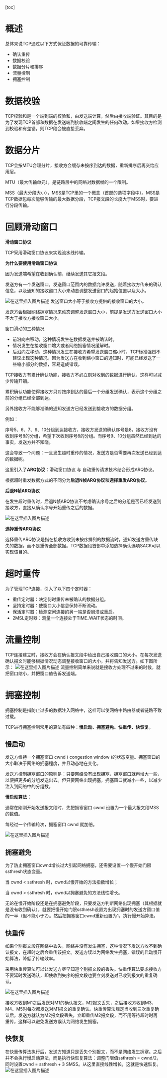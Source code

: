 [toc]

# 概述
总体来说TCP通过以下方式保证数据的可靠传输：
- 确认重传
- 数据校验
- 数据分片和排序
- 流量控制
- 拥塞控制


# 数据校验
TCP校验和是一个端到端的校验和，由发送端计算，然后由接收端验证。其目的是为了发现TCP首部和数据在发送端到接收端之间发生的任何改动。如果接收方检测到校验和有差错，则TCP段会被直接丢弃。

# 数据分片
TCP会按MTU合理分片，接收方会缓存未按序到达的数据，重新排序后再交给应用层。

MTU（最大传输单元），是链路层中的网络对数据帧的一个限制。

MSS（最大分段大小），MSS是TCP里的一个概念（首部的选项字段中）。MSS是TCP数据包每次能够传输的最大数据分段，TCP报文段的长度大于MSS时，要进行分段传输。
# 回顾滑动窗口
**滑动窗口协议**

TCP采用滑动窗口协议来实现流水线传输。

**为什么要使用滑动窗口协议**

 因为发送端希望在收到确认前，继续发送其它报文段。

发送方有一个发送窗口，发送窗口范围内的数据允许发送，随着接收方传来的确认信息，以及通知的接收窗口大小来动态调整发送窗口的起始位置以及大小。

![在这里插入图片描述](https://img-blog.csdnimg.cn/20191117165631487.png?x-oss-process=image/watermark,type_ZmFuZ3poZW5naGVpdGk,shadow_10,text_aHR0cHM6Ly9ibG9nLmNzZG4ubmV0L0NvZGVGYXJtZXJfXw==,size_16,color_FFFFFF,t_70)
发送窗口大小等于接收方提供的接收窗口的大小。

发送方会根据网络拥塞情况来动态调整发送窗口大小，前提是发送方发送窗口大小不大于接收方接收窗口大小。

窗口滑动的三种情况

- 前沿向右移动，这种情况发生在数据发送并被确认时。
- 情况发生在接收窗口增大或者网络拥塞情况缓解时。
- 后沿向左移动，这种情况发生在接收方希望发送窗口缩小时，TCP标准强烈不建议出现这种情况。因为发送方在收到缩小窗口的通知时，可能已经发送了一些缩小部分的数据，容易造成错误。 

TCP接收方有累计确认功能，接收方不必立刻对收到的数据进行确认，这样可以减少传输开销。

累积确认功能使得接收方只对按序到达的最后一个分组发送确认，表示这个分组之前的分组已经全部到达。

另外接收方不能够准确的通知发送方已经发送到接收方的数据分组。

例如：

序号5、6、7、9、10分组到达接收方，接收方发送的确认序号是8，接收方没有收到序号8的分组，希望下次收到序号8的分组。而序号9、10分组虽然已经到达的事实，发送方并不知晓。

这会导致一个问题：一旦发生超时重传的情况，发送方是否需要再次发送已经到达的数据呢。

这里引入了**ARQ协议**：滑动窗口协议 与 自动重传请求技术结合形成ARQ协议。

根据超时重发数据方式的不同分为**后退N帧ARQ协议**和**选择重发ARQ协议**。

**后退N帧ARQ协议**

在发生超时重传时，后退N帧ARQ协议不考虑确认序号之后的分组是否已经发送到接收方，直接从确认序号开始重传之后的数据。

![在这里插入图片描述](https://img-blog.csdnimg.cn/20191117170929744.png?x-oss-process=image/watermark,type_ZmFuZ3poZW5naGVpdGk,shadow_10,text_aHR0cHM6Ly9ibG9nLmNzZG4ubmV0L0NvZGVGYXJtZXJfXw==,size_16,color_FFFFFF,t_70)

**选择重传ARQ协议**

选择重传ARQ协议是指在接收方收到未按序排列的数据流时，通知发送方重传缺失的数据，而不是重传全部数据。TCP数据段首部中添加选择确认选项SACK可以实现该目的。

# 超时重传
为了管理TCP连接，引入了以下四个定时器：
- 重传定时器：决定何时重传未被确认的数据分组。
- 坚持定时器：使窗口大小信息保持不断流动。
- 保活定时器：检测空闲连接的另一端是否崩溃或重启。
- 2MSL定时器：测量一个连接处于TIME_WAIT状态的时间。

# 流量控制 
TCP连接建立时，接收方会在确认报文段中给出自己接收窗口的大小。在每次发送确认报文时能够根据情况动态调整接收窗口的大小，并将告知发送方。如下图所示：
![在这里插入图片描述](https://img-blog.csdnimg.cn/20191117173651694.png?x-oss-process=image/watermark,type_ZmFuZ3poZW5naGVpdGk,shadow_10,text_aHR0cHM6Ly9ibG9nLmNzZG4ubmV0L0NvZGVGYXJtZXJfXw==,size_16,color_FFFFFF,t_70)
流量控制简单来说就是接收方处理不过来的时候，就把窗口缩小，并把窗口值告诉发送端。

# 拥塞控制
拥塞控制是指防止过多的数据注入网络中，这样可以使网络中路由器或者链路不致过载。

TCP进行拥塞控制常用的算法有四种：**慢启动、拥塞避免、快重传、快恢复**。

## 慢启动

发送方维持一个拥塞窗口 cwnd ( congestion window )的状态变量。拥塞窗口的大小取决于网络的拥塞程度，并且动态地在变化。

发送方控制拥塞窗口的原则是：只要网络没有出现拥塞，拥塞窗口就再增大一些，以便把更多的分组发送出去。但只要网络出现拥塞，拥塞窗口就减小一些，以减少注入到网络中的分组数。


**慢启动算法：**

通常在刚刚开始发送报文段时，先把拥塞窗口 cwnd 设置为一个最大报文段MSS的数值。

每经过一个传输轮次，拥塞窗口 cwnd 就加倍。

![在这里插入图片描述](https://img-blog.csdnimg.cn/2019111718162715.png?x-oss-process=image/watermark,type_ZmFuZ3poZW5naGVpdGk,shadow_10,text_aHR0cHM6Ly9ibG9nLmNzZG4ubmV0L0NvZGVGYXJtZXJfXw==,size_16,color_FFFFFF,t_70)

## 拥塞避免

为了防止拥塞窗口cwnd增长过大引起网络拥塞，还需要设置一个慢开始门限ssthresh状态变量。

当 cwnd < ssthresh 时，cwnd以慢开始的方法指数增长；

当 cwnd > ssthresh 时，cwnd以拥塞避免的方法线性增长。 

无论在慢开始阶段还是在拥塞避免阶段，只要发送方判断网络出现拥塞（其根据就是没有收到确认），就要把慢开始门限ssthresh设置为出现拥塞时的发送方窗口值的一半（但不能小于2）。然后把拥塞窗口cwnd重新设置为1，执行慢开始算法。

## 快重传

如果个别报文段在网络中丢失，网络并没有发生拥塞，这种情况下发送方收不到确认报文，在超时之后会重传该报文。发送方误以为网络发生拥塞，错误的启动慢开始算法，降低了传输效率。

采用快重传算法可以让发送方尽早知道个别报文段的丢失。快重传算法要求接收方不要延时发送确认，即使收到失序的报文段也要立刻发送对已收到报文的重复确认。

![在这里插入图片描述](https://img-blog.csdnimg.cn/20191117183202987.png?x-oss-process=image/watermark,type_ZmFuZ3poZW5naGVpdGk,shadow_10,text_aHR0cHM6Ly9ibG9nLmNzZG4ubmV0L0NvZGVGYXJtZXJfXw==,size_16,color_FFFFFF,t_70)

接收方收到M1之后发送对M1的确认报文，M2报文丢失，之后接收方收到M3、M4、M5时每次都发送对M1报文的重复确认。快重传算法规定当收到三次重复确认后，发送方就认为M2报文段丢失，立即重传M2报文段，而不用等待超时时再重传，这样可以避免发送方误认为网络发生拥塞。 

## 快恢复
在快重传算法执行后，发送方知道只是丢失个别报文，而不是网络发生拥塞。之后并不会执行慢启动算法，而是执行快恢复算法：调整门限值ssthresh = cwnd/2，同时设置cwnd = ssthresh + 3 SMSS。从这里直接线性增长，这就是快速恢复。
![在这里插入图片描述](https://img-blog.csdnimg.cn/20191117183116762.png?x-oss-process=image/watermark,type_ZmFuZ3poZW5naGVpdGk,shadow_10,text_aHR0cHM6Ly9ibG9nLmNzZG4ubmV0L0NvZGVGYXJtZXJfXw==,size_16,color_FFFFFF,t_70)